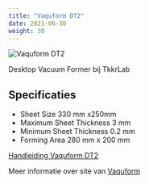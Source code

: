 ```yaml
---
title: "Vaquform DT2"
date: 2021-06-30
weight: 30
---
```


![Vaquform DT2](/images/vaquform_dt2.jpeg)

Desktop Vacuum Former bij TkkrLab

## Specificaties
* Sheet Size 330 mm x250mm 
* Maximum Sheet Thickness 3 mm
* Minimum Sheet Thickness 0.2 mm
* Forming Area 280 mm x 200 mm

[Handleiding Vaquform DT2](/files/vaquform_manual.pdf)

Meer informatie over site van [Vaquform](https://www.vaquform.com)

